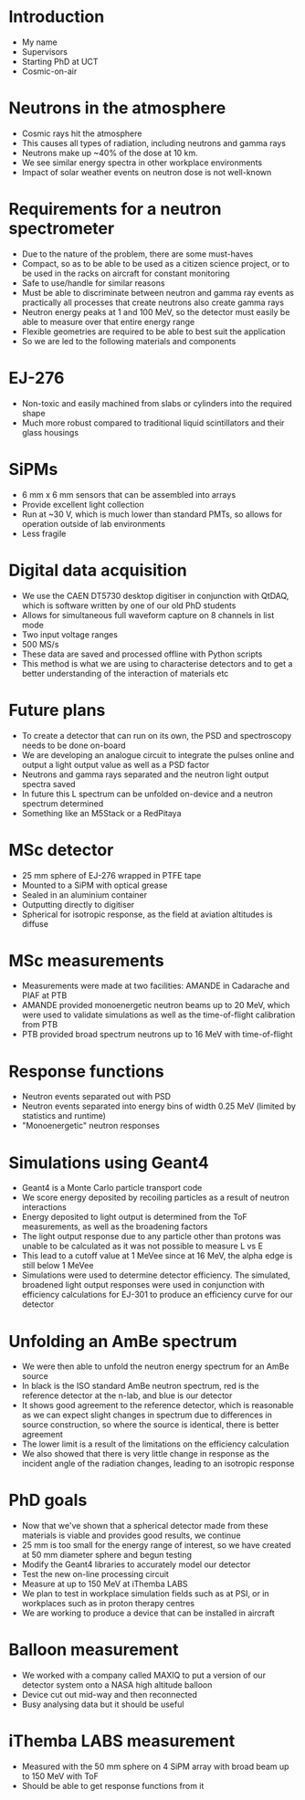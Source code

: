 # Introduction
- My name
- Supervisors
- Starting PhD at UCT
- Cosmic-on-air

# Neutrons in the atmosphere
- Cosmic rays hit the atmosphere
- This causes all types of radiation, including neutrons and gamma rays
- Neutrons make up ~40% of the dose at 10 km.
- We see similar energy spectra in other workplace environments
- Impact of solar weather events on neutron dose is not well-known

# Requirements for a neutron spectrometer
- Due to the nature of the problem, there are some must-haves
- Compact, so as to be able to be used as a citizen science project, or to be used in the racks on aircraft for constant monitoring
- Safe to use/handle for similar reasons
- Must be able to discriminate between neutron and gamma ray events as practically all processes that create neutrons also create gamma rays
- Neutron energy peaks at 1 and 100 MeV, so the detector must easily be able to measure over that entire energy range
- Flexible geometries are required to be able to best suit the application
- So we are led to the following materials and components

# EJ-276
- Non-toxic and easily machined from slabs or cylinders into the required shape
- Much more robust compared to traditional liquid scintillators and their glass housings

# SiPMs
- 6 mm x 6 mm sensors that can be assembled into arrays
- Provide excellent light collection
- Run at  ~30 V, which is much lower than standard PMTs, so allows for operation outside of lab environments
- Less fragile

# Digital data acquisition
- We use the CAEN DT5730 desktop digitiser in conjunction with QtDAQ, which is software written by one of our old PhD students
- Allows for simultaneous full waveform capture on 8 channels in list mode
- Two input voltage ranges
- 500 MS/s
- These data are saved and processed offline with Python scripts
- This method is what we are using to characterise detectors and to get a better understanding of the interaction of materials etc

# Future plans 
- To create a detector that can run on its own, the PSD and spectroscopy needs to be done on-board
- We are developing an analogue circuit to integrate the pulses online and output a light output value as well as a PSD factor
- Neutrons and gamma rays separated and the neutron light output spectra saved
- In future this L spectrum can be unfolded on-device and a neutron spectrum determined
- Something like an M5Stack or a RedPitaya

# MSc detector
- 25 mm sphere of EJ-276 wrapped in PTFE tape
- Mounted to a SiPM with optical grease
- Sealed in an aluminium container
- Outputting directly to digitiser
- Spherical for isotropic response, as the field at aviation altitudes is diffuse

# MSc measurements
- Measurements were made at two facilities: AMANDE in Cadarache and PIAF at PTB
- AMANDE provided monoenergetic neutron beams up to 20 MeV, which were used to validate simulations as well as the time-of-flight calibration from PTB
- PTB provided broad spectrum neutrons up to 16 MeV with time-of-flight

# Response functions
- Neutron events separated out with PSD
- Neutron events separated into energy bins of width 0.25 MeV (limited by statistics and runtime)
- "Monoenergetic" neutron responses

# Simulations using Geant4
- Geant4 is a Monte Carlo particle transport code
- We score energy deposited by recoiling particles as a result of neutron interactions
- Energy deposited to light output is determined from the ToF measurements, as well as the broadening factors
- The light output response due to any particle other than protons was unable to be calculated as it was not possible to measure L vs E
- This lead to a cutoff value at 1 MeVee since at 16 MeV, the alpha edge is still below 1 MeVee
- Simulations were used to determine detector efficiency. The simulated, broadened light output responses were used in conjunction with efficiency calculations for EJ-301 to produce an efficiency curve for our detector

# Unfolding an AmBe spectrum
- We were then able to unfold the neutron energy spectrum for an AmBe source
- In black is the ISO standard AmBe neutron spectrum, red is the reference detector at the n-lab, and blue is our detector
- It shows good agreement to the reference detector, which is reasonable as we can expect slight changes in spectrum due to differences in source construction, so where the source is identical, there is better agreement
- The lower limit is a result of the limitations on the efficiency calculation
- We also showed that there is very little change in response as the incident angle of the radiation changes, leading to an isotropic response

# PhD goals
- Now that we've shown that a spherical detector made from these materials is viable and provides good results, we continue
- 25 mm is too small for the energy range of interest, so we have created at 50 mm diameter sphere and begun testing
- Modify the Geant4 libraries to accurately model our detector
- Test the new on-line processing circuit
- Measure at up to 150 MeV at iThemba LABS
- We plan to test in workplace simulation fields such as at PSI, or in workplaces such as in proton therapy centres
- We are working to produce a device that can be installed in aircraft

# Balloon measurement
- We worked with a company called MAXIQ to put a version of our detector system onto a NASA high altitude balloon
- Device cut out mid-way and then reconnected
- Busy analysing data but it should be useful

# iThemba LABS measurement
- Measured with the 50 mm sphere on 4 SiPM array with broad beam up to 150 MeV with ToF
- Should be able to get response functions from it